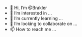 - 👋 Hi, I’m @Brakler
- 👀 I’m interested in ...
- 🌱 I’m currently learning ...
- 💞️ I’m looking to collaborate on ...
- 📫 How to reach me ...

<!---
Brakler/Brakler is a ✨ special ✨ repository because its `README.md` (this file) appears on your GitHub profile.
You can click the Preview link to take a look at your changes.
--->
